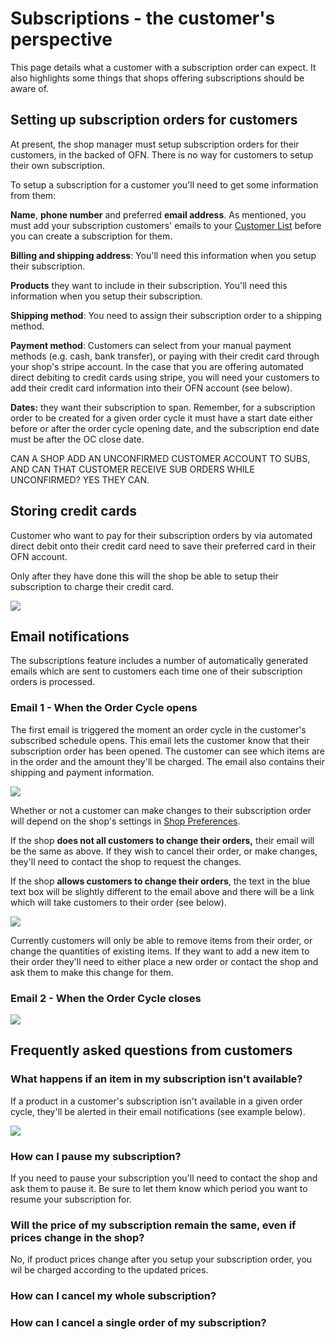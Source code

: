 # Subscriptions - the customer's perspective

This page details what a customer with a subscription order can expect. It also highlights some things that shops offering subscriptions should be aware of.

## Setting up subscription orders for customers

At present, the shop manager must setup subscription orders for their customers, in the backed of OFN. There is no way for customers to setup their own subscription.

To setup a subscription for a customer you'll need to get some information from them:

**Name**, **phone number** and preferred **email address**. As mentioned, you must add your subscription customers' emails to your [Customer List](../shop-setup/customers.md) before you can create a subscription for them. 

**Billing and shipping address**: You'll need this information when you setup their subscription.

**Products** they want to include in their subscription. You'll need this information when you setup their subscription.

**Shipping method**: You need to assign their subscription order to a shipping method.

**Payment method**: Customers can select from your manual payment methods \(e.g. cash, bank transfer\), or paying with their credit card through your shop's stripe account. In the case that you are offering automated direct debiting to credit cards using stripe, you will need your customers to add their credit card information into their OFN account \(see below\).

**Dates:** they want their subscription to span. Remember, for a subscription order to be created for a given order cycle it must have a start date either before or after the order cycle opening date, and the subscription end date must be after the OC close date.

CAN A SHOP ADD AN UNCONFIRMED CUSTOMER ACCOUNT TO SUBS, AND CAN THAT CUSTOMER RECEIVE SUB ORDERS WHILE UNCONFIRMED? YES THEY CAN.

## Storing credit cards

Customer who want to pay for their subscription orders by via automated direct debit onto their credit card need to save their preferred card in their OFN account.

Only after they have done this will the shop be able to setup their subscription to charge their credit card.





![](../../.gitbook/assets/image%20%286%29.png)



## Email notifications

The subscriptions feature includes a number of automatically generated emails which are sent to customers each time one of their subscription orders is processed.

### Email 1 - When the Order Cycle opens

The first email is triggered the moment an order cycle in the customer's subscribed schedule opens. This email lets the customer know that their subscription order has been opened. The customer can see which items are in the order and the amount they'll be charged. The email also contains their shipping and payment information.

![](../../.gitbook/assets/image.png)

Whether or not a customer can make changes to their subscription order will depend on the shop's settings in [Shop Preferences](../../basic-features/enterprise-settings.md#shop-preferences).

If the shop **does not all customers to change their orders,** their email will be the same as above. If they wish to cancel their order, or make changes, they'll need to contact the shop to request the changes.

If the shop **allows customers to change their orders**, the text in the blue text box will be slightly different to the email above and there will be a link which will take customers to their order \(see below\). 

![](../../.gitbook/assets/image%20%285%29.png)

Currently customers will only be able to remove items from their order, or change the quantities of existing items. If they want to add a new item to their order they'll need to either place a new order or contact the shop and ask them to make this change for them.

### Email 2 - When the Order Cycle closes

![](../../.gitbook/assets/image%20%284%29.png)



## Frequently asked questions from customers

### What happens if an item in my subscription isn't available?

If a product in a customer's subscription isn't available in a given order cycle, they'll be alerted in their email notifications \(see example below\).

![](../../.gitbook/assets/image%20%288%29.png)

### How can I pause my subscription?

If you need to pause your subscription you'll need to contact the shop and ask them to pause it. Be sure to let them know which period you want to resume your subscription for.

### Will the price of my subscription remain the same, even if prices change in the shop?

No, if product prices change after you setup your subscription order, you wil be charged according to the updated prices.

### How can I cancel my whole subscription?



### How can I cancel a single order of my subscription?





